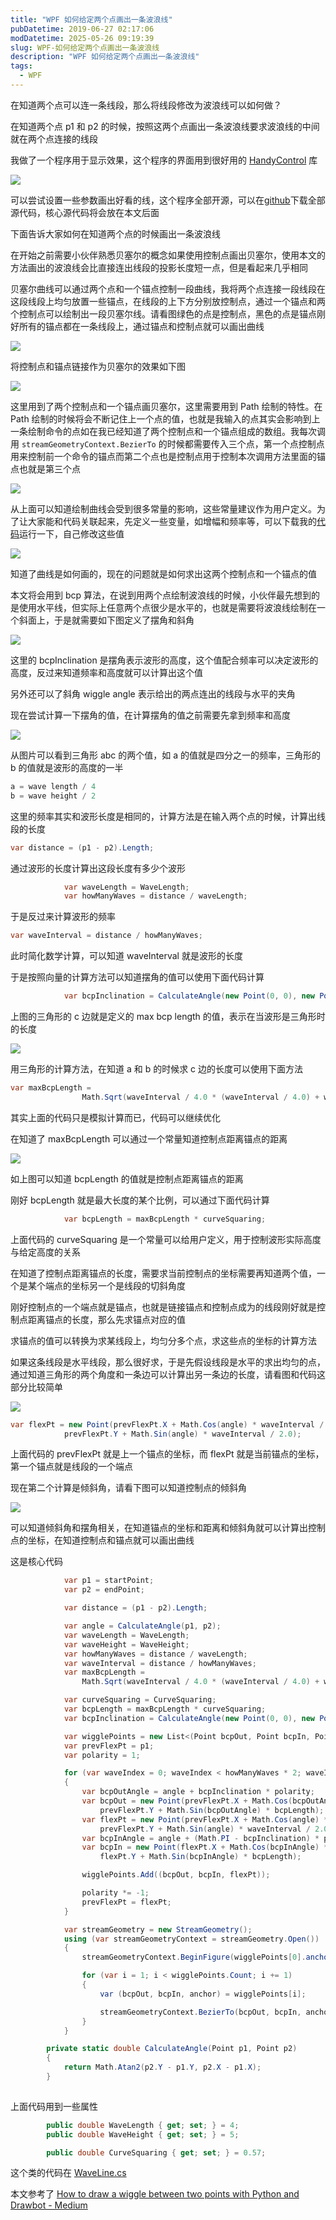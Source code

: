 ```yaml
---
title: "WPF 如何给定两个点画出一条波浪线"
pubDatetime: 2019-06-27 02:17:06
modDatetime: 2025-05-26 09:19:39
slug: WPF-如何给定两个点画出一条波浪线
description: "WPF 如何给定两个点画出一条波浪线"
tags:
  - WPF
---
```





在知道两个点可以连一条线段，那么将线段修改为波浪线可以如何做？

<!--more-->


<!-- CreateTime:2019/6/27 10:17:06 -->

<!-- csdn -->

在知道两个点 p1 和 p2 的时候，按照这两个点画出一条波浪线要求波浪线的中间就在两个点连接的线段

我做了一个程序用于显示效果，这个程序的界面用到很好用的 [HandyControl](https://github.com/HandyOrg/HandyControl ) 库

<!-- ![](images/img-WPF 如何给定两个点画出一条波浪线0.png) -->

![](images/img-modify-5dd21edfc42462b199369c8c9984769c.png)

可以尝试设置一些参数画出好看的线，这个程序全部开源，可以在[github](https://github.com/lindexi/lindexi_gd/tree/b332e647a9ac55cb3134f5a2b25934e877d76ad5/WaveLineDemo)下载全部源代码，核心源代码将会放在本文后面

下面告诉大家如何在知道两个点的时候画出一条波浪线

在开始之前需要小伙伴熟悉贝塞尔的概念如果使用控制点画出贝塞尔，使用本文的方法画出的波浪线会比直接连出线段的投影长度短一点，但是看起来几乎相同

贝塞尔曲线可以通过两个点和一个锚点控制一段曲线，我将两个点连接一段线段在这段线段上均匀放置一些锚点，在线段的上下方分别放控制点，通过一个锚点和两个控制点可以绘制出一段贝塞尔线。请看图绿色的点是控制点，黑色的点是锚点刚好所有的锚点都在一条线段上，通过锚点和控制点就可以画出曲线

<!-- ![](images/img-WPF 如何给定两个点画出一条波浪线4.png) -->

![](images/img-modify-9b2b68f9ab389193718d27a4bd2a6dd0.png)

将控制点和锚点链接作为贝塞尔的效果如下图

<!-- ![](images/img-WPF 如何给定两个点画出一条波浪线5.png) -->

![](images/img-modify-9b2b68f9ab389193718d27a4bd2a6dd0.png)

这里用到了两个控制点和一个锚点画贝塞尔，这里需要用到 Path 绘制的特性。在 Path 绘制的时候将会不断记住上一个点的值，也就是我输入的点其实会影响到上一条绘制命令的点如在我已经知道了两个控制点和一个锚点组成的数组。我每次调用 `streamGeometryContext.BezierTo` 的时候都需要传入三个点，第一个点控制点用来控制前一个命令的锚点而第二个点也是控制点用于控制本次调用方法里面的锚点也就是第三个点

<!-- ![](images/img-WPF 如何给定两个点画出一条波浪线6.png) -->

![](images/img-modify-e586e1088c9d2e1d98bea45f1642148c.png)

从上面可以知道绘制曲线会受到很多常量的影响，这些常量建议作为用户定义。为了让大家能和代码关联起来，先定义一些变量，如增幅和频率等，可以下载我的[代码](https://github.com/lindexi/lindexi_gd/tree/b332e647a9ac55cb3134f5a2b25934e877d76ad5/WaveLineDemo)运行一下，自己修改这些值

![](images/img-modify-08513f2dfb3ba81e1b6ec6ff35b35a9f.png)

知道了曲线是如何画的，现在的问题就是如何求出这两个控制点和一个锚点的值

本文将会用到 bcp 算法，在说到用两个点绘制波浪线的时候，小伙伴最先想到的是使用水平线，但实际上任意两个点很少是水平的，也就是需要将波浪线绘制在一个斜面上，于是就需要如下图定义了摆角和斜角

<!-- ![](images/img-WPF 如何给定两个点画出一条波浪线1.png) -->

![](images/img-modify-121c2be13ee273bb73c1e535f3e6b08a.png)

这里的 bcpInclination 是摆角表示波形的高度，这个值配合频率可以决定波形的高度，反过来知道频率和高度就可以计算出这个值

另外还可以了斜角 wiggle angle 表示给出的两点连出的线段与水平的夹角

现在尝试计算一下摆角的值，在计算摆角的值之前需要先拿到频率和高度

<!-- ![](images/img-WPF 如何给定两个点画出一条波浪线2.png) -->

![](images/img-modify-b9dbc5856ca0553e4ee1b5d301c9f648.png)

从图片可以看到三角形 abc 的两个值，如 a 的值就是四分之一的频率，三角形的 b 的值就是波形的高度的一半

```csharp
a = wave length / 4
b = wave height / 2
```

这里的频率其实和波形长度是相同的，计算方法是在输入两个点的时候，计算出线段的长度

```csharp
var distance = (p1 - p2).Length;
```

通过波形的长度计算出这段长度有多少个波形

```csharp
            var waveLength = WaveLength;
            var howManyWaves = distance / waveLength;
```

于是反过来计算波形的频率

```csharp
var waveInterval = distance / howManyWaves;
```

此时简化数学计算，可以知道 waveInterval 就是波形的长度

于是按照向量的计算方法可以知道摆角的值可以使用下面代码计算

```csharp
            var bcpInclination = CalculateAngle(new Point(0, 0), new Point(a, b));
```

上图的三角形的 c 边就是定义的 max bcp length 的值，表示在当波形是三角形时的长度

<!-- ![](images/img-WPF 如何给定两个点画出一条波浪线3.png) -->

![](images/img-modify-5a8a9a0e3fe024dffb26ec1a1675a3d6.png)

用三角形的计算方法，在知道 a 和 b 的时候求 c 边的长度可以使用下面方法

```csharp
var maxBcpLength =
                Math.Sqrt(waveInterval / 4.0 * (waveInterval / 4.0) + waveHeight / 2.0 * (waveHeight / 2.0));
```

其实上面的代码只是模拟计算而已，代码可以继续优化

在知道了 maxBcpLength 可以通过一个常量知道控制点距离锚点的距离

<!-- ![](images/img-WPF 如何给定两个点画出一条波浪线7.png) -->

![](images/img-modify-36d4bd2de74713e8e9c1744b5b7c613f.png)

如上图可以知道 bcpLength 的值就是控制点距离锚点的距离

刚好 bcpLength 就是最大长度的某个比例，可以通过下面代码计算

```csharp
            var bcpLength = maxBcpLength * curveSquaring;
```

上面代码的 curveSquaring 是一个常量可以给用户定义，用于控制波形实际高度与给定高度的关系

在知道了控制点距离锚点的长度，需要求当前控制点的坐标需要再知道两个值，一个是某个端点的坐标另一个是线段的切斜角度

刚好控制点的一个端点就是锚点，也就是链接锚点和控制点成为的线段刚好就是控制点距离锚点的长度，那么先求锚点对应的值

求锚点的值可以转换为求某线段上，均匀分多个点，求这些点的坐标的计算方法

如果这条线段是水平线段，那么很好求，于是先假设线段是水平的求出均匀的点，通过知道三角形的两个角度和一条边可以计算出另一条边的长度，请看图和代码这部分比较简单

<!-- ![](images/img-WPF 如何给定两个点画出一条波浪线8.png) -->

![](images/img-modify-93e92ea852a710951b2897719b11a6da.png)

```csharp
var flexPt = new Point(prevFlexPt.X + Math.Cos(angle) * waveInterval / 2.0,
            prevFlexPt.Y + Math.Sin(angle) * waveInterval / 2.0);
```

上面代码的 prevFlexPt 就是上一个锚点的坐标，而 flexPt 就是当前锚点的坐标，第一个锚点就是线段的一个端点

现在第二个计算是倾斜角，请看下图可以知道控制点的倾斜角

<!-- ![](images/img-WPF 如何给定两个点画出一条波浪线9.png) -->

![](images/img-modify-946412ecede87bcf1e728d8f9a2a8258.png)

可以知道倾斜角和摆角相关，在知道锚点的坐标和距离和倾斜角就可以计算出控制点的坐标，在知道控制点和锚点就可以画出曲线

这是核心代码

```csharp
            var p1 = startPoint;
            var p2 = endPoint;

            var distance = (p1 - p2).Length;

            var angle = CalculateAngle(p1, p2);
            var waveLength = WaveLength;
            var waveHeight = WaveHeight;
            var howManyWaves = distance / waveLength;
            var waveInterval = distance / howManyWaves;
            var maxBcpLength =
                Math.Sqrt(waveInterval / 4.0 * (waveInterval / 4.0) + waveHeight / 2.0 * (waveHeight / 2.0));

            var curveSquaring = CurveSquaring;
            var bcpLength = maxBcpLength * curveSquaring;
            var bcpInclination = CalculateAngle(new Point(0, 0), new Point(waveInterval / 4.0, waveHeight / 2.0));

            var wigglePoints = new List<(Point bcpOut, Point bcpIn, Point anchor)>();
            var prevFlexPt = p1;
            var polarity = 1;

            for (var waveIndex = 0; waveIndex < howManyWaves * 2; waveIndex++)
            {
                var bcpOutAngle = angle + bcpInclination * polarity;
                var bcpOut = new Point(prevFlexPt.X + Math.Cos(bcpOutAngle) * bcpLength,
                    prevFlexPt.Y + Math.Sin(bcpOutAngle) * bcpLength);
                var flexPt = new Point(prevFlexPt.X + Math.Cos(angle) * waveInterval / 2.0,
                    prevFlexPt.Y + Math.Sin(angle) * waveInterval / 2.0);
                var bcpInAngle = angle + (Math.PI - bcpInclination) * polarity;
                var bcpIn = new Point(flexPt.X + Math.Cos(bcpInAngle) * bcpLength,
                    flexPt.Y + Math.Sin(bcpInAngle) * bcpLength);

                wigglePoints.Add((bcpOut, bcpIn, flexPt));

                polarity *= -1;
                prevFlexPt = flexPt;
            }

            var streamGeometry = new StreamGeometry();
            using (var streamGeometryContext = streamGeometry.Open())
            {
                streamGeometryContext.BeginFigure(wigglePoints[0].anchor, true, false);

                for (var i = 1; i < wigglePoints.Count; i += 1)
                {
                    var (bcpOut, bcpIn, anchor) = wigglePoints[i];

                    streamGeometryContext.BezierTo(bcpOut, bcpIn, anchor, true, false);
                }
            }

        private static double CalculateAngle(Point p1, Point p2)
        {
            return Math.Atan2(p2.Y - p1.Y, p2.X - p1.X);
        }
        
```

上面代码用到一些属性

```csharp
        public double WaveLength { get; set; } = 4;
        public double WaveHeight { get; set; } = 5;

        public double CurveSquaring { get; set; } = 0.57;
```

这个类的代码在 [WaveLine.cs](https://github.com/lindexi/lindexi_gd/blob/b332e647a9ac55cb3134f5a2b25934e877d76ad5/WaveLineDemo/WaveLineDemo/WaveLine.cs )

本文参考了 [How to draw a wiggle between two points with Python and Drawbot - Medium](https://medium.com/@roberto_arista/how-to-draw-a-wiggle-between-two-points-with-python-and-drawbot-788006c18fb0 )

